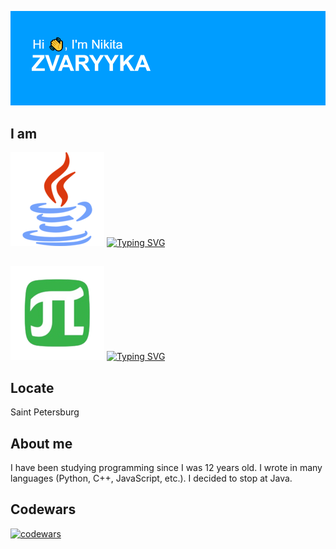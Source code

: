 ![banner.png](/docs/images/banner.png)

## I am

![Java](/docs/images/java.png)
[![Typing SVG](https://readme-typing-svg.herokuapp.com?font=JetBrains+Mono&size=22&pause=1000&color=F74A18&random=true&width=435&lines=Java+Developer)](https://git.io/typing-svg)
## 
![Polytechnic](/docs/images/polytech.png)
[![Typing SVG](https://readme-typing-svg.herokuapp.com?font=JetBrains+Mono&size=22&pause=1000&color=54F77E&random=true&width=435&lines=Student+of++Polytechnic+University)](https://git.io/typing-svg)

## Locate

Saint Petersburg

## About me

I have been studying programming since I was 12 years old. I wrote in many languages (Python, C++, JavaScript, etc.). I
decided to stop at Java.

## Codewars

[![codewars](https://www.codewars.com/users/ZVARYYKA/badges/large)](https://www.codewars.com/users/ZVARYYKA)

